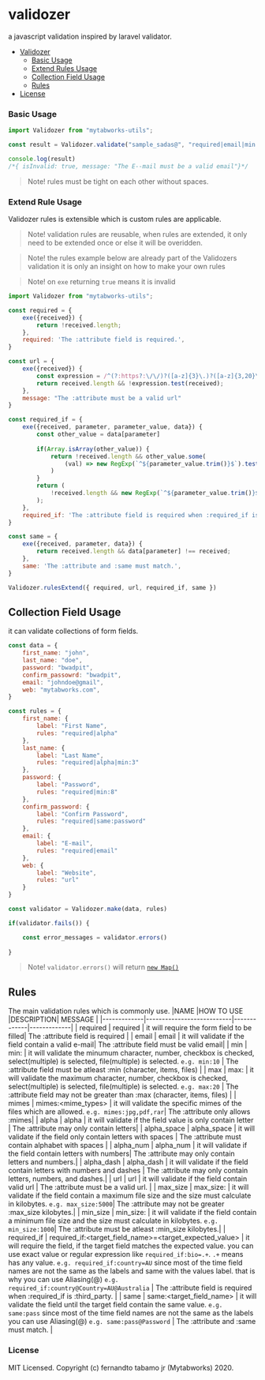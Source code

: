 # validozer
a javascript validation inspired by laravel validator.

- [Validozer](#validator)
    - [Basic Usage](#basic-usage)
    - [Extend Rules Usage](#extend-rule-usage)
    - [Collection Field Usage](#collection-field-usage)
    - [Rules](#rules)
- [License](#license)
  
### Basic Usage
```js
import Validozer from "mytabworks-utils";

const result = Validozer.validate("sample_sadas@", "required|email|min:10|max:20", "E--mail")

console.log(result) 
/*{ isInvalid: true, message: "The E--mail must be a valid email"}*/
```
> Note! rules must be tight on each other without spaces.

### Extend Rule Usage
Validozer rules is extensible which is custom rules are applicable.

> Note! validation rules are reusable, when rules are extended, it only need to be extended once or else it will be overidden.

> Note! the rules example below are already part of the Validozers validation it is only an insight on how to make your own rules

> Note! on `exe` returning `true` means it is invalid

```js
import Validozer from "mytabworks-utils";

const required = {
    exe({received}) {
        return !received.length;
    },
    required: 'The :attribute field is required.',
}

const url = {
    exe({received}) {
        const expression = /^(?:https?:\/\/)?([a-z]{3}\.)?([a-z]{3,20}\.)?[\w]{3,20}\.[a-z]{2,3}(?:\/.*)?$/
        return received.length && !expression.test(received);
    },
    message: "The :attribute must be a valid url"
}

const required_if = {
    exe({received, parameter, parameter_value, data}) {
        const other_value = data[parameter]
        
        if(Array.isArray(other_value)) {
            return !received.length && other_value.some(
                (val) => new RegExp(`^${parameter_value.trim()}$`).test(val)
            )
        }
        return (
            !received.length && new RegExp(`^${parameter_value.trim()}$`).test(other_value)
        );
    },
    required_if: 'The :attribute field is required when :required_if is :value.',
}

const same = {
    exe({received, parameter, data}) { 
        return received.length && data[parameter] !== received;
    },
    same: 'The :attribute and :same must match.',
}

Validozer.rulesExtend({ required, url, required_if, same })
```

## Collection Field Usage
it can validate collections of form fields.

```js
const data = {
    first_name: "john",
    last_name: "doe",
    password: "bwadpit",
    confirm_passowrd: "bwadpit",
    email: "johndoe@gmail",
    web: "mytabworks.com",
}

const rules = {
    first_name: { 
        label: "First Name", 
        rules: "required|alpha" 
    },
    last_name: { 
        label: "Last Name", 
        rules: "required|alpha|min:3" 
    },
    password: { 
        label: "Password", 
        rules: "required|min:8" 
    },
    confirm_password: { 
        label: "Confirm Password", 
        rules: "required|same:password" 
    },
    email: { 
        label: "E-mail", 
        rules: "required|email"
    },
    web: { 
        label: "Website", 
        rules: "url"
    }
}

const validator = Validozer.make(data, rules)

if(validator.fails()) {

    const error_messages = validator.errors()
 
}
```

> Note! `validator.errors()` will return [`new Map()`](https://developer.mozilla.org/en-US/docs/Web/JavaScript/Reference/Global_Objects/Map)

## Rules
The main validation rules which is commonly use.
|NAME           |HOW TO USE                      |DESCRIPTION| MESSAGE |
|-------------|---------------------------|-------------|-------------|
| required    | required                  | it will require the form field to be filled| The :attribute field is required |
| email       | email                     | it will validate if the field contain a valid e-mail| The :attribute field must be valid email|
| min         | min:<number>              | it will validate the minumum character, number, checkbox is checked, select(multiple) is selected, file(multiple) is selected. `e.g. min:10` | The :attribute field must be atleast :min (character, items, files) |
| max         | max:<number>              | it will validate the maximum character, number, checkbox is checked, select(multiple) is selected, file(multiple) is selected. `e.g. max:20` | The :attribute field may not be greater than :max (character, items, files) |
| mimes       | mimes:<mime_types>        | it will validate the specific mimes of the files which are allowed. `e.g. mimes:jpg,pdf,rar`| The :attribute only allows :mimes|
| alpha       | alpha                     | it will validate if the field value is only contain letter | The :attribute may only contain letters|
| alpha_space | alpha_space       | it will validate if the field only contain letters with spaces | The :attribute must contain alphabet with spaces |
| alpha_num   | alpha_num                   | it will validate if the field contain letters with numbers| The :attribute may only contain letters and numbers.|
| alpha_dash  | alpha_dash                  | it will validate if the field contain letters with numbers and dashes | The :attribute may only contain letters, numbers, and dashes.|
| url         | url                         | it will validate if the field contain valid url | The :attribute must be a valid url. |
| max_size    | max_size:<number>           | it will validate if the field contain a maximum file size and the size must calculate in kilobytes. `e.g. max_size:5000`| The :attribute may not be greater :max_size kilobytes.|
| min_size    | min_size:<number>           | it will validate if the field contain a minimum file size and the size must calculate in kilobytes. `e.g. min_size:1000`| The :attribute must be atleast :min_size kilobytes.|
| required_if | required_if:<target_field_name>=<target_expected_value> | it will require the field, if the target field matches the expected value. you can use exact value or regular expression like `required_if:bio=.+`. `.+` means has any value. `e.g. required_if:country=AU` since most of the time field names are not the same as the labels and same with the values label. that is why you can use Aliasing(@) `e.g. required_if:country@Country=AU@Australia`  | The :attribute field is required when :required_if is :third_party. | 
| same        | same:<target_field_name>               | it will validate the field until the target field contain the same value. `e.g. same:pass` since most of the time field names are not the same as the labels you can use Aliasing(@) `e.g. same:pass@Password` | The :attribute and :same must match. |

### License
MIT Licensed. Copyright (c) fernandto tabamo jr (Mytabworks) 2020.